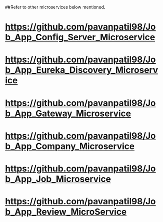 ##Refer to other microservices below mentioned.
# https://github.com/pavanpatil98/Job_App_Config_Server_Microservice
# https://github.com/pavanpatil98/Job_App_Eureka_Discovery_Microservice
# https://github.com/pavanpatil98/Job_App_Gateway_Microservice
# https://github.com/pavanpatil98/Job_App_Company_Microservice
# https://github.com/pavanpatil98/Job_App_Job_Microservice
# https://github.com/pavanpatil98/Job_App_Review_MicroService

